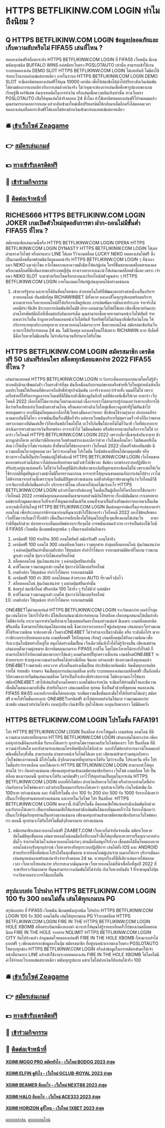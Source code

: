 # HTTPS BETFLIKINW.COM LOGIN ทำไมถึงนิยม ?
## Q HTTPS BETFLIKINW.COM LOGIN ข้อมูลปลอดภัยและเก็บความลับหรือไม่ FIFA55 เล่นที่ไหน ?
ทดลองเล่นฟรีสล็อตกระทิง HTTPS BETFLIKINW.COM LOGIN ที่ FIFA55 เว็บพนัน มีเกมพนันทุกชนิด BUFFALO WINS แค่สมัครเว็บตรง PGSLOTAUTO เท่านั้น สามารถเข้าใช้งานระบบทดลองเล่น DEMO SLOT HTTPS BETFLIKINW.COM LOGIN ได้เลยทันที ไม่มีค่าใช้จ่ายอะไรแอบแฝงแม้แต่บาทเดียว ภายในระบบ HTTPS BETFLIKINW.COM LOGIN DEMO SLOT จะมีเครดิตทดลองเล่นฟรีให้คุณ 10000 เครดิต เพื่อให้สมาชิกได้นำไปปรับระดับเงินเดิมพันได้ตามต้องการแบบเดียวกับการเล่นด้วยเงินจริง ไม่ว่าคุณจะต้องการเล่นเพื่อศึกษารูปแบบของเกม เรียนรู้ฟีเจอร์พิเศษ ค้นหาเทคนิคในการทำเงิน หรือเล่นเพื่อความบันเทิงเท่านั้น ทางเว็บตรง PGSLOTAUTO เปิดให้คุณเล่นได้จริงตลอด 24 ชั่วโมง ถ้าใช้เครดิตทดลองเล่นฟรีไปจนหมดแล้ว คุณสามารถกดออกจากเกม แล้วกลับเข้ามาใหม่เพื่อปรับเครดิตให้กลับมาเต็มอีกครั้งได้ตลอดเวลา ทดลองเล่นสล็อตกระทิงฟรีได้แบบไม่ต้องฝากเงินเข้ามาก่อนเลยแม้แต่บาทเดียว

## 🛎 [เข้าเว็บไซต์ Zeagame](https://bit.ly/3SdLNi2)
## 👉 [สมัครเล่นเกมส์](https://bit.ly/3SdLNi2)
## 💵 [ทางเข้ารับเครดิตฟรี](https://bit.ly/3dyRKHj)
## 👑 [เข้าร่วมกิจกรรม](https://bit.ly/3dyRKHj)
## 📱 [ติดต่อเจ้าหน้าที่](https://bit.ly/3dyRKHj)

## RICHES666 HTTPS BETFLIKINW.COM LOGIN JOKER เกมเปิดตัวใหม่สุดอลังการตา ฝาก-ถอนไม่มีขั้นต่ำ FIFA55 ที่ไหน ?
สมัครสมาชิกเล่นเกมนี้หรือ HTTPS BETFLIKINW.COM LOGIN OPERA HTTPS BETFLIKINW.COM LOGIN DYNASTY HTTPS BETFLIKINW.COM LOGIN ได้เลยผ่านทางเว็บไซต์ หรือผ่านทาง LINE ได้เลย
รีวิวเกมสล็อต LUCKY NEKO ทดลองเล่นได้ฟรี ซึ่งเป็นเกมสล็อตที่มาพร้อมธีมวัตถุมงคลน่ารัก HTTPS BETFLIKINW.COM LOGIN ๆ ที่นำเอาแมว NEKO แมวนำโชค กวักโชคลาภและความมั่งมีมาให้แก่ผู้เล่น ใครที่ชื่นชอบเกมสล็อตสายมงคลหรือเกมสล็อตที่มีกลิ่นอายของประเทศญี่ปุ่น ทางเราอยากจะแนะนำให้เล่นเกมสล็อตตัวนี้เลย เพราะ เจ้าแมว NEKO SLOT จะมาช่วยเรียกโชคเรียกลาภและเรียกโบนัสตัวคูณต่าง ๆ HTTPS BETFLIKINW.COM LOGIN ภายในเกมมาให้แก่ผู้เล่นทุกคนได้อย่างแน่นอน
1. เข้าหวยรัฐบาล และหวยใต้ดินที่คนไทยชอบ ด้วยเทคโนโลยีที่พัฒนามาอย่างต่อเนื่องเป็นบริการหวยออนไลน์ ทันสมัยที่สุด RICHAWINBET มีทั้งหวย และคาสิโนทุกรูปแบบพร้อมบริการมากมายจากเว็บหวยออนไลน์ที่ให้บริการเต็มรูปแบบ การเดิมพันหวยมีหลายประเภท จ่ายจริงไม่เคยมีประวัติเสีย มีระบบการเดิมพันอัตโนมัติ ฝาก-ถอนผ่านเว็บไซต์ได้เลย เพียงซื้อหวยกินแบ่งผ่านโทรศัพท์มือถือที่เชื่อมต่อกับอินเทอร์เน็ต คุณสามารถซื้อหวยหวยผ่านหน้าเว็บได้ทันที จ่ายแพงกว่าเว็บอื่น ถ้าถูกหวยก็กดถอนหน้าเว็บได้ทันที รับทรัพย์ได้ไม่เกินนาทีเพื่อรับเงินโอน ให้บริการหวยทุกประเภททุกหวย แทงหวยออนไลน์ครบวงจร ซื้อหวยออนไลน์ สมัครสมาชิกกับเว็บหวยเราให้บริการตลอด 24 ชม. ไม่มีวันหยุด แทงเลขไหนก็ได้เพราะ RICHAWIN หวย ทีเด็ดที่นี่คือเว็บหวยไม่มีเลขอั้น ไม่จำกัดจำนวนที่ท่านจะได้รับโชค

## HTTPS BETFLIKINW.COM LOGIN สมัครสมาชิก เครดิตฟรี 50 เล่นฟรีก่อนใคร สล็อตทุกน้อยแตกง่าย 2022 FIFA55 ที่ไหน ?
เล่นผ่านเอเยนต์ HTTPS BETFLIKINW.COM LOGIN ระวังกระเด็นออกนอกสนามโดยไม่รู้ตัว ทางหลักมิจฉาชีพแฝงตัว เว็บตรงชัวร์ที่สุด มันก็เหมือนกับการแผ่ขยายเครือข่ายที่เว็บใหญ่ค่ายดังเข้าเอื้อผลประโยชน์ให้กับคนที่ต้องการถือสิทธิ์ทำธุรกิจเดิมพัน เอาจริงจะบอกว่าร้ายทั้ง หมดก็ไม่ใช่ เพราะเครือข่ายที่ได้รับการดูแลจากเว็บแม่ที่ดีก็มีมากตัวนี้ต้องดูกันอีกที แต่ที่ต้องหนีเพื่อให้เจอ บาคาร่า เว็บไหนดี 2022 เลือกได้ก็ไม่ควรเล่นเว็บผ่านเอเยนต์ เนื่องจากเราไม่สามารถรู้ก่อนเลยว่าเขาจะบริการได้ดีกว่าหรือเทียบเท่าเว็บหลักตรงส่วนไหน หรือแค่อาจอ้างอิงเว็บใหญ่เพื่อลวงลูกค้าที่รู้ไม่ทันเข้าไปตกหลุมพราง ทางที่ดีสุดก็หยุดและเลือกใช้เว็บตรงมั่นคงกว่าเยอะ
ซับซ้อนใช้งานยุ่งยาก ฝากถอนทีรอนานมากอันนี้ไม่ไหว การพนันเป็นเรื่องฝีมือก็จริง แต่หากเว็บพนันบริการไม่สุดรวดเร็วจริงก็ถือว่าพลาด เพราะเกมบางทีมันแค่เสี้ยววิก็พากันพลิกโพลไปได้ อะไรก็เกิดขึ้นได้ภายไม่ไม่กี่วินาที เว็บที่ต้องรอการดำเนินการทางด้านการเงินที่บกพร่อง อาจจะช้าไป ไม่มีคนติดต่อ หรือต้องรอนานเกินก็อาจจะไม่ใช่ บาคาร่า เว็บไหนดี HTTPS BETFLIKINW.COM LOGIN 2022 เพราะเดี๋ยวนี้เขาแข่งกันจะตาย ช้ามากลูกค้าก็หาย อย่าลืมว่ามีอีกหลายเว็บพร้อมสำรองและดีกว่าด้วย
เว็บไม่เคลื่อนไหว ไม่อัพเดทสิ่งใด ส่อแววให้เห็นว่าไม่ควรเล่นต่อ สิ่งที่ขาดไม่ได้ของบาคาร่า เว็บไหนดี 2022 เบ็ดเสร็จต้องทันสมัย มีความเคลื่อนไหวอยู่ตลอดเวลา ไม่ว่าจะเกมใหม่ โปรโมชัน โบนัสต้องเปลี่ยนไปตามยุคสมัย หรือข่าวสารวงในที่เป็นประโยชน์แก่ผู้ใช้ยิ่งต้องมี HTTPS BETFLIKINW.COM LOGIN เว็บไหนขาดตกบกพร่องส่วนนี้ส่อแววไม่ปลอดภัยอย่าหลวมตัวเข้าไปเชียวละ
ขัดข้อง บกพร่องระบบปฏิบัติการ ปรับปรุงอยู่นานบ่อยครั้ง ไม่ใช่ว่าเว็บใหญ่ที่มีประสิทธิภาพจะเกิดปัญหาแทรกซ้อนไม่ได้ เพราะต่อให้เว็บใช้ระบบดีที่สุดปัญหาล่วงหน้าไม่มีใครทราบมาก่อน อาจจะทำให้ทุกคนขาดตอนกับการเล่นไปบ้าง เราไม่ได้พิจารณาจากส่วนนี้เพราะทุกเว็บมันมีปัญหาบ้างแน่นอน แต่สิ่งสำคัญเราต้องมาดูกันว่าเว็บไหนมีวิธีการจัดการสิ่งที่เกิดขึ้นอย่างไร บริการเราดีไหม หรือหายไปเลยไม่แจ้งอะไร HTTPS BETFLIKINW.COM LOGIN แล้วทำไมเรายังต้องอยู่ ในเมื่อเป็นผู้เลือกได้ใครก็อยากใช้บาคาร่า เว็บไหนดี 2022
การพนันทุกคนคงเคนเห็นเขามาเผยส่วนดีกันให้ทราบ เรื่องดีมันมีมาก เราเลยอยากแผ่ขยายอีกมุมมองของเว็บที่จะทำให้คุณตายตั้งแต่เริ่ม แทนที่จะมาเป็นตัวเสริมแต่อาจกลายมาเป็นเติมภาระหนักไปกันใหญ่ HTTPS BETFLIKINW.COM LOGIN ตีแผ่เหตุการณ์แย่ในการเล่นบาคาร่าออนไลน์ เพื่อประกอบการพิจารณาก่อนที่คุณจะเข้าไปใช้บาคาร่า เว็บไหนดี 2022 ลองใช้ข้อเสียของเว็บที่ไม่ควรเก็บมาไว้ใกล้ตัว เพื่อเป็นการหลีกเลี่ยงไม่ให้คุณไปอยู่ในจุดเสี่ยงแถมได้เล่นเว็บ      บาคาร่าดีที่สุดอีกด้วย ปลายทางจะเห็นผลลัพธ์หากเราจับจุดได้ การพนันเล่นแล้วง่าย เราจำเป็นต้องใช้เว็บดี ที่ FIFA55 เว็บพนัน มีเกมพนันทุกชนิด ๆ เป็นแรงผลักดันอีกแรง
1. เครดิตฟรี 100 ทำเทิร์น 300 ถอนได้ทันที สมัครรับฟรี ถอนได้จริง
2. เครดิตฟรี 100 ถอนได้ 300 เล่นสล็อตเว็บตรง รวมทุกค่าย ล่าสุดสล็อตออนไลน์ ลุ้นเงินแสนง่าย ๆ แค่กดปุ่มสปินเท่านั้นเกมยิงปลา ใช้ทุนน้อย ทำกำไรได้มาก จากเกมสามมิติคาสิโนเกม รวมเกมลูกเต๋า เกมไพ่ ลุ้นรางวัลได้แบบเรียลไทม์
3. สล็อตออนไลน์ ลุ้นเงินแสนง่าย ๆ แค่กดปุ่มสปินเท่านั้น
4. คาสิโนเกม รวมเกมลูกเต๋า เกมไพ่ ลุ้นรางวัลได้แบบเรียลไทม์
5. เกมยิงปลา ใช้ทุนน้อย ทำกำไรได้มาก จากเกมสามมิติ
6. เครดิตฟรี 100 ทำ 300 ถอนได้หมด ด้วยระบบ AUTO ที่รวดเร็วฉับไว
7. สล็อตออนไลน์ ลุ้นเงินแสนง่าย ๆ แค่กดปุ่มสปินเท่านั้น
8. ข้อสรุป สมาชิกใหม่ ฟรีเครดิต 100 ได้จริง ๆ รับได้ชัวร์ แค่สมัคร
9. คาสิโนเกม รวมเกมลูกเต๋า เกมไพ่ ลุ้นรางวัลได้แบบเรียลไทม์
10. เกมยิงปลา ใช้ทุนน้อย ทำกำไรได้มาก จากเกมสามมิติ

ONE4BETไม่ผ่านเอเย่นต์ HTTPS BETFLIKINW.COM LOGIN รางวัลแตกง่าย ผลกำไรสุดคุ้ม เล่นได้ง่าย ได้กำไรได้จริง มีให้เลือกเล่นนานัปการค่ายเกม โปรสล็อต เลือกสนุกสนานได้เต็มกำลัง ไม่มีข้อจำกัด กระบวนการทำเงินที่ท่านจะไม่เคยพบกันตรงไหนอย่างแน่แท้ มีเฉพาะ เกมสล็อตเครดิตฟรีแค่นั้น ซึ่งสามารถให้แก่คุณได้มากขนาดนี้ ซึ่งพวกเราเอาอกเอาใจผู้เล่นทุกคน เสนอแนะเว็บรวมเกมที่ได้รับความนิยม จะต้องตรงนี้ เว็บตรงONE4BET ไม่ว่าท่านจะเป็นระดับมือ หรือ ระดับมือโปร พวกเรามีระบบระเบียบทดลองเล่น เกมสล็อตฟรี ให้กับทุกคน เรียนรู้ เกมสล็อตสุดได้รับความนิยม เพื่อจังหวะลุ้นโบนัสอย่างใหญ่โต สนุกได้อย่างเต็มเปี่ยม เว็บเดียวบันเทิงใจได้ไม่รู้จักจบสิ้น เพียงแต่ท่านเล่นแบบตั้งความมุ่งหมาย มีการคิดแผนเกมจาก FIFA55 กาสิโน โดยไม่หวังรายได้กระทั่งไร้สติ ก็สามารถได้กำไรกับเกมดังของพวกเราได้แน่ๆ แถมยังแฮปปี้ทุกคราวเมื่อเล่น เกมสล็อตONE4BET จะช่วยบรรเทา ช่วยทุเลาความเคร่งเครียดได้อย่างดีเยี่ยม จัดเลย อย่าคอยช้า ช่องทางมาถึงทุกคนแล้ว
ONE4BETรวมค่ายดัง ครบวงจร ครึกครื้นอย่างเต็มเปี่ยม ประสิทธิภาพจัดหนัก จัดเต็มทุกการผลิตรายได้ จ่ายหนัก จ่ายตรง จัดเต็มทุกการเล่นเกมสล็อต มากับ ระบบทดลองเล่นเกมสล็อตฟรี เป็นอีกหนึ่งวิถีทางของการเริ่มต้นเล่นเกมสล็อต ไม่จำเป็นที่จะต้องมีประสบการณ์ ไม่ต้องถามอะไรให้มาก สมัครONE4BET เข้าไปเล่นกับตัวเกมโดยตรง แถมไม่ต้องจ่ายเงิน จะมีผลให้ท่านมั่นใจและมีความเชื่อมั่นในตนเองมากยิ่งขึ้น สำหรับในการ เล่นเกมสล็อต ทุกหน ซึ่งเป็นตัวช่วยที่สุดยอด ทดลองเล่น FIFA55 ฟีฟ่า55 และหลังจากนั้นก็ค่อยลงทุน จะเพิ่มความเชื่อมั่นและมั่นใจให้กับท่านได้แน่ๆ สมัครฟรี แจกโปรโมชั่นเยอะแยะ ONE4BETเครดิตฟรี นำไปต่อยอดทำเงินได้มาก รวมเกมแตกง่าย นำสมัย เล่นแล้วทำเงินได้จริง ถอนปุบปับ เงินเข้าปั๊บ อุ่นใจได้เลย ลงทุนกับพวกเรา ไม่มีผิดหวัง

## HTTPS BETFLIKINW.COM LOGIN โปรโมชั่น FAFA191
โปร HTTPS BETFLIKINW.COM LOGIN ปั่นสล็อต ถ้าจะให้พูดถึง เกมสล้อต ออนไลน์ ที่มีความสะดวกสบายที่สามารถ HTTPS BETFLIKINW.COM LOGIN เข้ามาเล่นได้อย่างง่าย เพียงแค่ทุกท่านมีอินเทอร์เน็ต รับรองได้เลยว่า ทุกท่านไม่ควรพลาดกับเว็บไซต์ของเรา โปร ปั่นสล็อต ที่มีความน่ารักสดใส และยังสามารถเล่นบนโทรศัพท์มือถือได้อีกด้วย  และยังไม่ต้องทำการดาวน์โหลดแอปพลิเคชั้นใดๆทั้งสิ้น สามารถเล่น ผ่านทางหน้าเว็บไซต์ได้เลย และ เพียงแค่เข้ามาร่วมสนุกกับทางเว็บไซต์ของเราตอนนี้ มีโปรโมชั้น ดีๆอีกมากมายที่ทุกท่านจะได้รับ ไม่ว่าจะเป็น โปรเลยวัน หรือ โปรโมชั้นประจำรายเดือน บอกได้เลยว่า HTTPS BETFLIKINW.COM LOGIN สามารถทำให้ทุกท่านได้ ว้าว กันอย่างแน่นอน เพียงแค่ทุกท่านเข้ามาสมัครสมาชิกกับทาง เว็บไซต์ เกมสล็อต โปร ปั่นสล็อต ของเราตอนนี้ ทุกท่านจะได้รับ เครดิตฟรีๆ เอาไว้ให้ทุกท่านเป็นทุนในการเล่น HTTPS BETFLIKINW.COM LOGIN แบบที่ยังไม่ต้อง ฝากเงินกับทางเว็บไซต์ หรือถ้าหากท่านใดที่ฝากเงินกับทางเว็บไซต์ของเรา แล้วฝากเป็นคนแรกรับรองได้เลยว่า ทุกท่านจะได้รับ เงินโบนัสเพิ่ม อีก 100บาท อย่างแน่นอน และ ยังมีโปรโมชั้น ฝาก 100 รับ 200 ฝาก 500 รับ 1000 รับรองได้เลยว่า เป็นอะไรที่ทุกท่านชอบอย่างแน่นอน และถายในเว็บไซต์ โปร ปั่นสล็อต  HTTPS BETFLIKINW.COM LOGIN ของเรานี้ ยังมีโปรโมชั้น คืนยอดเสียให้แก่เหล่านักเดิมพันอีกด้วย และรับรองได้เลยว่า เป็นการคืนยอดเสียให้แก่เหล่านักเดิมพันได้มากที่สุดเลยก็ว่าได้ รับรองได้เลยว่า เป็นอะไรที่คุ่มกับทุกท่านเป็นอย่างมากแน่นอน เพียงแค่ทุกท่านเข้ามาสมัครสมาชิกกับทางเว็บไซต์ของเรา ตอนนี้ ทุกท่านจะได้รับโปรโมชั้นดีๆอีกมากมาย อย่างแน่นอน
1. สมัครสมาชิกเล่นหวยออนไลน์ฟรี ZAABET.COM เว็บหวยไม่จำกัดจ่ายเต็ม สมัครเว็บหวยอัตโนมัติทุกขั้นตอน เล่นหวยออนไลน์บนมือถือที่ระบบเร็วซื้อได้ทุกที่แทงหวยราบรื่นทุกเวลาอย่างมั่นใจ จ่ายง่ายได้เงินไวเล่นหวยออนไลน์ง่ายๆ ผ่านมือถือสนุกไร้กังวล เชื่อมต่อได้ลื่นไหลแทงหวยออนไลน์รองรับทุกอุปกรณ์ เว็บหวยรองรับทุกระบบปฏิบัติการ เล่นได้ทั้ง IOS และ ANDROID ด้วยบริการที่ซื่อสัตย์และโปร่งใสในทุกขั้นตอน หวยออนไลน์ผู้เล่นจำนวนมากให้การ บริการมั่นคง เล่นสนุกแน่นอนพร้อมเล่นจริงจ่ายจริงตลอด 24 ชม. หวยทุกเรื่องที่นี่ที่เดียวเล่นหวยได้ตลอดเวลา เว็บหวยไทยเล่นง่าย บริการสะดวกมีคุณภาพ เว็บหวยออนไลน์ที่น่าเชื่อถือที่สุดปี 2022 ที่จะพารับรางวัลมากมาย ที่คุณสามารถวางเดิมพันได้ไม่จำกัด กับเว็บหวยอันดับ 1 ที่จะพาคุณไปลุ้นรางวัลหวยครบวงจรได้แบบไม่อั้น

## สรุปแบบย่อ โปรฝาก HTTPS BETFLIKINW.COM LOGIN 100 รับ 300 ถอนไม่อั้น เล่นได้ทุกเกมบน PG
สรุปแบบย่อ ที่ FIFA55 เว็บพนัน มีเกมพนันทุกชนิด โปรฝาก HTTPS BETFLIKINW.COM LOGIN 100 รับ 300 ถอนไม่อั้น เล่นได้ทุกเกมบน PG รีวิวเกมสล็อต HTTPS BETFLIKINW.COM LOGIN FIRE IN THE HTTPS BETFLIKINW.COM LOGIN HOLE XBOMB สล็อตระเบิดเหมืองทองคำ น่าจะทำให้คุณได้รู้รายละเอียดทั่วไปของเกมสล็อตยอดนิยม FIRE IN THE HOLE จากค่าย NOLIMIT HTTPS BETFLIKINW.COM LOGIN CITY กันไปบ้างแล้ว ถ้าคุณสนใจทดลองเล่นฟรี FIRE IN THE HOLE XBOMB ก็สามารถทำได้แบบฟรี ๆ เพียงแค่กรอกข้อมูลลงในปุ่ม สมัครสมาชิก ที่อยู่บนหน้าแรกของเว็บตรง PGSLOTAUTO ให้ครบทุกช่อง HTTPS BETFLIKINW.COM LOGIN หรือส่งข้อมูลในการสมัครเข้ามาให้เจ้าหน้าที่ผ่านทาง LINE แล้วเข้าใช้งานระบบทดลองเล่น FIRE IN THE HOLE XBOMB ได้โดยไม่มีค่าใช้จ่ายอะไรเลยแม้แต่บาทเดียว พนันทุกรูปแบบ แม้จะไม่ได้ฝากเงินก็ยังเล่นได้จริง 100

## 🛎 [เข้าเว็บไซต์ Zeagame](https://bit.ly/3SdLNi2)
## 👉 [สมัครเล่นเกมส์](https://bit.ly/3SdLNi2)
## 💵 [ทางเข้ารับเครดิตฟรี](https://bit.ly/3dyRKHj)
## 👑 [เข้าร่วมกิจกรรม](https://bit.ly/3dyRKHj)
## 📱 [ติดต่อเจ้าหน้าที่](https://bit.ly/3dyRKHj)

#### [XGIMI MOGO PRO สมัครยังไง - เว็บใหม่ BODOG 2023 ล่าสุด](https://atom.io/themes/xgimi%20mogo%20pro%20สมัครยังไง%20-%20เว็บใหม่%20bodog%202023%20ล่าสุด)
#### [XGIMI ELFIN ดูยังไง - เว็บใหม่ GCLUB-ROYAL 2023 ล่าสุด](https://atom.io/themes/xgimi%20elfin%20ดูยังไง%20-%20เว็บใหม่%20gclub-royal%202023%20ล่าสุด)
#### [XGIMI BEAMER คืออะไร - เว็บใหม่ NEXT88 2023 ล่าสุด](https://atom.io/themes/xgimi%20beamer%20คืออะไร%20-%20เว็บใหม่%20next88%202023%20ล่าสุด)
#### [XGIMI HALO คืออะไร - เว็บใหม่ ACE333 2023 ล่าสุด](https://atom.io/themes/xgimi%20halo%20คืออะไร%20-%20เว็บใหม่%20ace333%202023%20ล่าสุด)
#### [XGIMI HORIZON ดูที่ไหน - เว็บใหม่ 1XBET 2023 ล่าสุด](https://atom.io/themes/xgimi%20horizon%20ดูที่ไหน%20-%20เว็บใหม่%201xbet%202023%20ล่าสุด)

[ผลบอลล่าสุด](https://siamsport.tv "ผลบอลล่าสุด"), [ดูบอลออนไลน์](https://siamsport.tv/ดูบอลสด "ดูบอลออนไลน์")